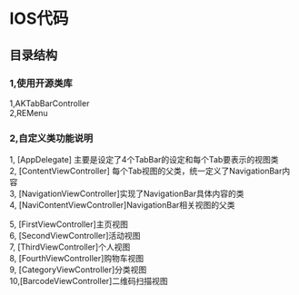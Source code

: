 IOS代码
===================================
目录结构
-----------------------------------
### 1,使用开源类库
1,AKTabBarController<br/>
2,REMenu<br/>

### 2,自定义类功能说明
1, [AppDelegate] 主要是设定了4个TabBar的设定和每个Tab要表示的视图类 <br/>
2, [ContentViewController] 每个Tab视图的父类，统一定义了NavigationBar内容<br/>
3, [NavigationViewController]实现了NavigationBar具体内容的类<br/>
4, [NaviContentViewController]NavigationBar相关视图的父类<br/>

5, [FirstViewController]主页视图<br/>
6, [SecondViewController]活动视图<br/>
7, [ThirdViewController]个人视图<br/>
8, [FourthViewController]购物车视图<br/>
9, [CategoryViewController]分类视图<br/>
10,[BarcodeViewController]二维码扫描视图<br/>


